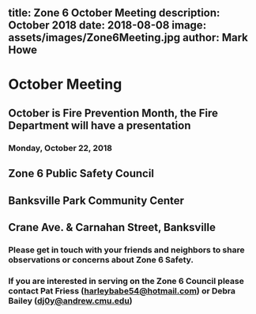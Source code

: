 title: Zone 6 October Meeting
description: October 2018
date: 2018-08-08
image: assets/images/Zone6Meeting.jpg
author: Mark Howe
---



# October Meeting

## October is Fire Prevention Month, the Fire Department will have a presentation
### Monday, October 22, 2018


## Zone 6 Public Safety Council
## Banksville Park Community Center
##  Crane Ave. & Carnahan Street, Banksville


### Please get in touch with your friends and neighbors to share observations or concerns about Zone 6 Safety.

### If you are interested in serving on the Zone 6 Council please contact Pat Friess (harleybabe54@hotmail.com) or Debra Bailey (dj0y@andrew.cmu.edu)

